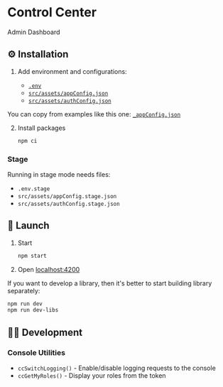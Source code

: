 # Control Center

Admin Dashboard

## ⚙️ Installation

1. Add environment and configurations:

    - [`.env`](./_.env)
    - [`src/assets/appConfig.json`](./src/assets/_appConfig.json)
    - [`src/assets/authConfig.json`](./src/assets/_authConfig.json)

You can copy from examples like this one: [`_appConfig.json`](./src/assets/_appConfig.json)

2. Install packages
    ```sh
    npm ci
    ```

### Stage

Running in stage mode needs files:

-   `.env.stage`
-   `src/assets/appConfig.stage.json`
-   `src/assets/authConfig.stage.json`

## 🚀 Launch

1. Start
    ```sh
    npm start
    ```
2. Open [localhost:4200](http://localhost:4200/)

If you want to develop a library, then it's better to start building library separately:

```sh
npm run dev
npm run dev-libs
```

## 👩‍💻 Development

### Console Utilities

-   `ccSwitchLogging()` - Enable/disable logging requests to the console
-   `ccGetMyRoles()` - Display your roles from the token
